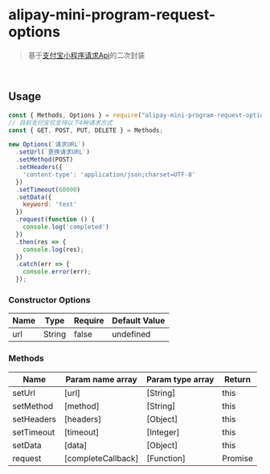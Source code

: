 # alipay-mini-program-request-options
> 基于[支付宝小程序请求Api](https://docs.alipay.com/mini/api/owycmh)的二次封装
<br>

## Usage
```js
const { Methods, Options } = require("alipay-mini-program-request-options");
// 目前支付宝仅支持以下4种请求方式
const { GET, POST, PUT, DELETE } = Methods;

new Options(`请求URL`)
  .setUrl(`更换请求URL`)
  .setMethod(POST)
  .setHeaders({
    'content-type': 'application/json;charset=UTF-8'
  })
  .setTimeout(60000)
  .setData({
    keyword: 'test'
  })
  .request(function () {
    console.log('completed')
  })
  .then(res => {
    console.log(res);
  })
  .catch(err => {
    console.error(err);
  });
```

### Constructor Options
|Name|Type|Require|Default Value|
| ------ | ------ | ------ | --- |
| url | String | false | undefined |

### Methods
|Name|Param name array|Param type array|Return|
| ------ | ------ | ------ | --- |
| setUrl | [url] | [String] | this |
| setMethod | [method] | [String] | this |
| setHeaders | [headers] | [Object] | this |
| setTimeout | [timeout] | [Integer] | this |
| setData | [data] | [Object] | this |
| request | [completeCallback] | [Function] | Promise |
